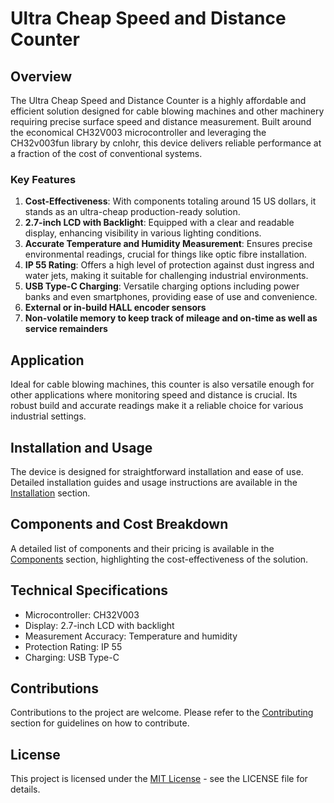 # Ultra Cheap Speed and Distance Counter

## Overview
The Ultra Cheap Speed and Distance Counter is a highly affordable and efficient solution designed for cable blowing machines and other machinery requiring precise surface speed and distance measurement. Built around the economical CH32V003 microcontroller and leveraging the CH32v003fun library by cnlohr, this device delivers reliable performance at a fraction of the cost of conventional systems.

### Key Features

1. **Cost-Effectiveness**: With components totaling around 15 US dollars, it stands as an ultra-cheap production-ready solution.
2. **2.7-inch LCD with Backlight**: Equipped with a clear and readable display, enhancing visibility in various lighting conditions.
3. **Accurate Temperature and Humidity Measurement**: Ensures precise environmental readings, crucial for things like optic fibre installation.
4. **IP 55 Rating**: Offers a high level of protection against dust ingress and water jets, making it suitable for challenging industrial environments.
5. **USB Type-C Charging**: Versatile charging options including power banks and even smartphones, providing ease of use and convenience.
6. **External or in-build HALL encoder sensors**
7. **Non-volatile memory to keep track of mileage and on-time as well as service remainders** 

## Application
Ideal for cable blowing machines, this counter is also versatile enough for other applications where monitoring speed and distance is crucial. Its robust build and accurate readings make it a reliable choice for various industrial settings.

## Installation and Usage
The device is designed for straightforward installation and ease of use. Detailed installation guides and usage instructions are available in the [Installation](#installation) section.

## Components and Cost Breakdown
A detailed list of components and their pricing is available in the [Components](#components) section, highlighting the cost-effectiveness of the solution.

## Technical Specifications
- Microcontroller: CH32V003
- Display: 2.7-inch LCD with backlight
- Measurement Accuracy: Temperature and humidity
- Protection Rating: IP 55
- Charging: USB Type-C

## Contributions
Contributions to the project are welcome. Please refer to the [Contributing](#contributing) section for guidelines on how to contribute.

## License
This project is licensed under the [MIT License](LICENSE.md) - see the LICENSE file for details.
